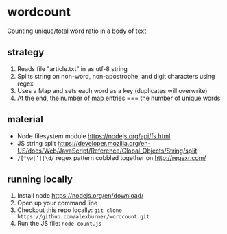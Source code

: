 # wordcount
Counting unique/total word ratio in a body of text

## strategy

1. Reads file "article.txt" in as utf-8 string
2. Splits string on non-word, non-apostrophe, and digit characters using regex
3. Uses a Map and sets each word as a key (duplicates will overwrite)
4. At the end, the number of map entries === the number of unique words

## material

- Node filesystem module https://nodejs.org/api/fs.html
- JS string split https://developer.mozilla.org/en-US/docs/Web/JavaScript/Reference/Global_Objects/String/split
- `/[^\w|’]|\d/` regex pattern cobbled together on http://regexr.com/

## running locally

1. Install node https://nodejs.org/en/download/
2. Open up your command line
3. Checkout this repo locally: `git clone https://github.com/alexburner/wordcount.git`
4. Run the JS file: `node count.js`
